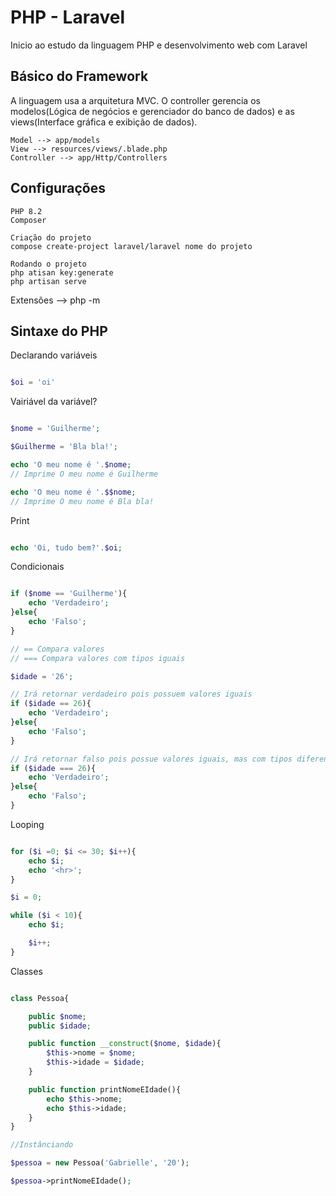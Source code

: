 # PHP - Laravel

 Inicio ao estudo da linguagem PHP e desenvolvimento web com Laravel

## Básico do Framework
A linguagem usa a arquitetura MVC. O controller gerencia os modelos(Lógica de negócios e gerenciador do banco de dados) e as views(Interface gráfica e exibição de dados).

    Model --> app/models
    View --> resources/views/.blade.php
    Controller --> app/Http/Controllers

## Configurações
    PHP 8.2
    Composer 

    Criação do projeto 
    compose create-project laravel/laravel nome do projeto

    Rodando o projeto
    php atisan key:generate
    php artisan serve

Extensões --> php -m 
## Sintaxe do PHP

Declarando variáveis

```php

$oi = 'oi'

```

Vairiável da variável?

```php

$nome = 'Guilherme';

$Guilherme = 'Bla bla!';

echo 'O meu nome é '.$nome;
// Imprime O meu nome é Guilherme

echo 'O meu nome é '.$$nome;
// Imprime O meu nome é Bla bla!


```

Print

```php

echo 'Oi, tudo bem?'.$oi;

```

Condicionais 

```php

if ($nome == 'Guilherme'){
    echo 'Verdadeiro';
}else{
    echo 'Falso';
}

// == Compara valores
// === Compara valores com tipos iguais

$idade = '26';

// Irá retornar verdadeiro pois possuem valores iguais
if ($idade == 26){
    echo 'Verdadeiro';
}else{
    echo 'Falso';
}

// Irá retornar falso pois possue valores iguais, mas com tipos diferentes
if ($idade === 26){
    echo 'Verdadeiro';
}else{
    echo 'Falso';
}
```

Looping

```php

for ($i =0; $i <= 30; $i++){
    echo $i;
    echo '<hr>';
}

$i = 0;

while ($i < 10){
    echo $i;

    $i++;
}

```

Classes 

```php

class Pessoa{

    public $nome;
    public $idade;

    public function __construct($nome, $idade){
        $this->nome = $nome;
        $this->idade = $idade;
    }

    public function printNomeEIdade(){
        echo $this->nome;
        echo $this->idade;
    }
}

//Instânciando

$pessoa = new Pessoa('Gabrielle', '20');

$pessoa->printNomeEIdade();

```